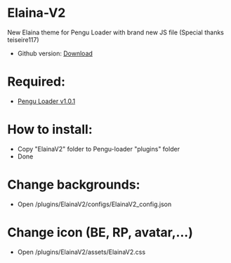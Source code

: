 # Elaina-V2
New Elaina theme for Pengu Loader with brand new JS file
(Special thanks teiseire117)

 - Github version: [Download](https://codeload.github.com/Elaina69/Elaina-V2/zip/refs/tags/v1.4.1)

# Required: 
 - [Pengu Loader v1.0.1](https://github.com/PenguLoader/PenguLoader/actions/runs/4434022268)
 
# How to install:
 - Copy "ElainaV2" folder to Pengu-loader "plugins" folder
 - Done

# Change backgrounds:
 - Open /plugins/ElainaV2/configs/ElainaV2_config.json
 
 
# Change icon (BE, RP, avatar,...)
 - Open /plugins/ElainaV2/assets/ElainaV2.css
